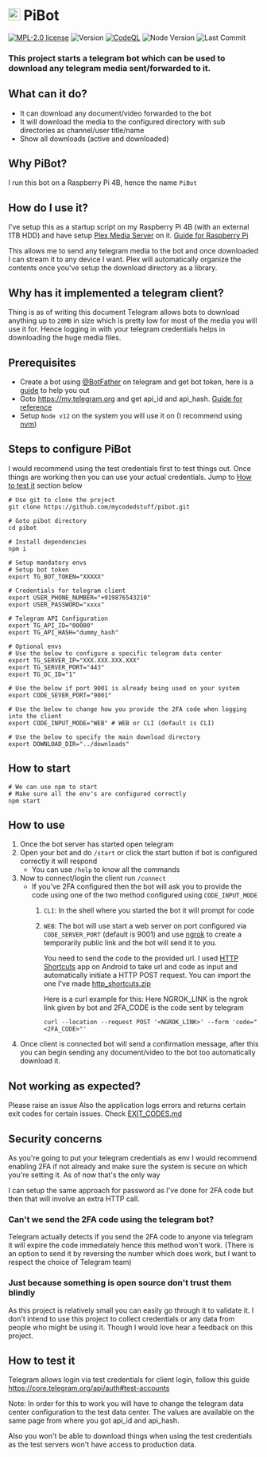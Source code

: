 # <image src="./assets/logo.jpg" width=24> PiBot

[![MPL-2.0 license](https://img.shields.io/badge/license-MPL--2.0-blue.svg)](https://github.com/mycodedstuff/mExport/blob/master/LICENSE)
![Version](https://img.shields.io/badge/version-v1.0.0-blue)
[![CodeQL](https://github.com/mycodedstuff/pibot/actions/workflows/codeql-analysis.yml/badge.svg)](https://github.com/mycodedstuff/pibot/actions/workflows/codeql-analysis.yml)
![Node Version](https://img.shields.io/badge/Node-v12.22.10-brightgreen)
![Last Commit](https://img.shields.io/github/last-commit/mycodedstuff/pibot)
### This project starts a telegram bot which can be used to download any telegram media sent/forwarded to it.

## What can it do?
* It can download any document/video forwarded to the bot
* It will download the media to the configured directory with sub directories as channel/user title/name
* Show all downloads (active and downloaded)

## Why PiBot?
I run this bot on a Raspberry Pi 4B, hence the name `PiBot`

## How do I use it?
I've setup this as a startup script on my Raspberry Pi 4B (with an external 1TB HDD) and have setup [Plex Media Server](https://www.plex.tv/media-server-downloads/) on it. [Guide for Raspberry Pi](https://pimylifeup.com/raspberry-pi-plex-server/)

This allows me to send any telegram media to the bot and once downloaded I can stream it to any device I want. Plex will automatically organize the contents once you've setup the download directory as a library.

## Why has it implemented a telegram client?
Thing is as of writing this document Telegram allows bots to download anything up to `20MB` in size which is pretty low for most of the media you will use it for. Hence logging in with your telegram credentials helps in downloading the huge media files.

## Prerequisites
* Create a bot using [@BotFather](https://t.me/botfather) on telegram and get bot token, here is a [guide](https://core.telegram.org/bots#6-botfather) to help you out
* Goto https://my.telegram.org and get api_id and api_hash. [Guide for reference](https://core.telegram.org/api/obtaining_api_id)
* Setup `Node v12` on the system you will use it on (I recommend using [nvm](https://github.com/nvm-sh/nvm))

## Steps to configure PiBot
I would recommend using the test credentials first to test things out. Once things are working then you can use your actual credentials. Jump to [How to test it](#how-to-test-it) section below
```shell
# Use git to clone the project
git clone https://github.com/mycodedstuff/pibot.git

# Goto pibot directory
cd pibot

# Install dependencies
npm i

# Setup mandatory envs
# Setup bot token
export TG_BOT_TOKEN="XXXXX"

# Credentials for telegram client
export USER_PHONE_NUMBER="+919876543210"
export USER_PASSWORD="xxxx"

# Telegram API Configuration
export TG_API_ID="00000"
export TG_API_HASH="dummy_hash"

# Optional envs
# Use the below to configure a specific telegram data center
export TG_SERVER_IP="XXX.XXX.XXX.XXX"
export TG_SERVER_PORT="443"
export TG_DC_ID="1"

# Use the below if port 9001 is already being used on your system
export CODE_SEVER_PORT="9001"

# Use the below to change how you provide the 2FA code when logging into the client
export CODE_INPUT_MODE="WEB" # WEB or CLI (default is CLI)

# Use the below to specify the main download directory
export DOWNLOAD_DIR="../downloads"
```

## How to start
```shell
# We can use npm to start
# Make sure all the env's are configured correctly
npm start
```

## How to use
1. Once the bot server has started open telegram
2. Open your bot and do `/start` or click the start button if bot is configured correctly it will respond
    * You can use `/help` to know all the commands
3. Now to connect/login the client run `/connect`
    * If you've 2FA configured then the bot will ask you to provide the code using one of the two method configured using `CODE_INPUT_MODE`
      1. `CLI`: In the shell where you started the bot it will prompt for code
      2. `WEB`: The bot will use start a web server on port configured via `CODE_SERVER_PORT` (default is 9001) and use [ngrok](https://ngrok.com/) to create a temporarily public link and the bot will send it to you.
      
          You need to send the code to the provided url. I used [HTTP Shortcuts](https://http-shortcuts.rmy.ch/) app on Android to take url and code as input and automatically initiate a HTTP POST request. You can import the one I've made [http_shortcuts.zip](./assets/http_shortcut.zip)
          
          Here is a curl example for this:
          Here NGROK_LINK is the ngrok link given by bot and 2FA_CODE is the code sent by telegram
          ```shell
          curl --location --request POST '<NGROK_LINK>' --form 'code="<2FA_CODE>"'
          ```
4. Once client is connected bot will send a confirmation message, after this you can begin sending any document/video to the bot too automatically download it.

## Not working as expected?
Please raise an issue
Also the application logs errors and returns certain exit codes for certain issues. Check [EXIT_CODES.md](./EXIT_CODES.md)

## Security concerns
As you're going to put your telegram credentials as env I would recommend enabling 2FA if not already and make sure the system is secure on which you're setting it. As of now that's the only way 

I can setup the same approach for password as I've done for 2FA code but then that will involve an extra HTTP call.

### Can't we send the 2FA code using the telegram bot?
Telegram actually detects if you send the 2FA code to anyone via telegram it will expire the code immediately hence this method won't work. (There is an option to send it by reversing the number which does work, but I want to respect the choice of Telegram team)

### Just because something is open source don't trust them blindly
As this project is relatively small you can easily go through it to validate it. I don't intend to use this project to collect credentials or any data from people who might be using it. Though I would love hear a feedback on this project.

## How to test it
Telegram allows login via test credentials for client login, follow this guide https://core.telegram.org/api/auth#test-accounts

Note: In order for this to work you will have to change the telegram data center configuration to the test data center. The values are available on the same page from where you got api_id and api_hash.

Also you won't be able to download things when using the test credentials as the test servers won't have access to production data.
